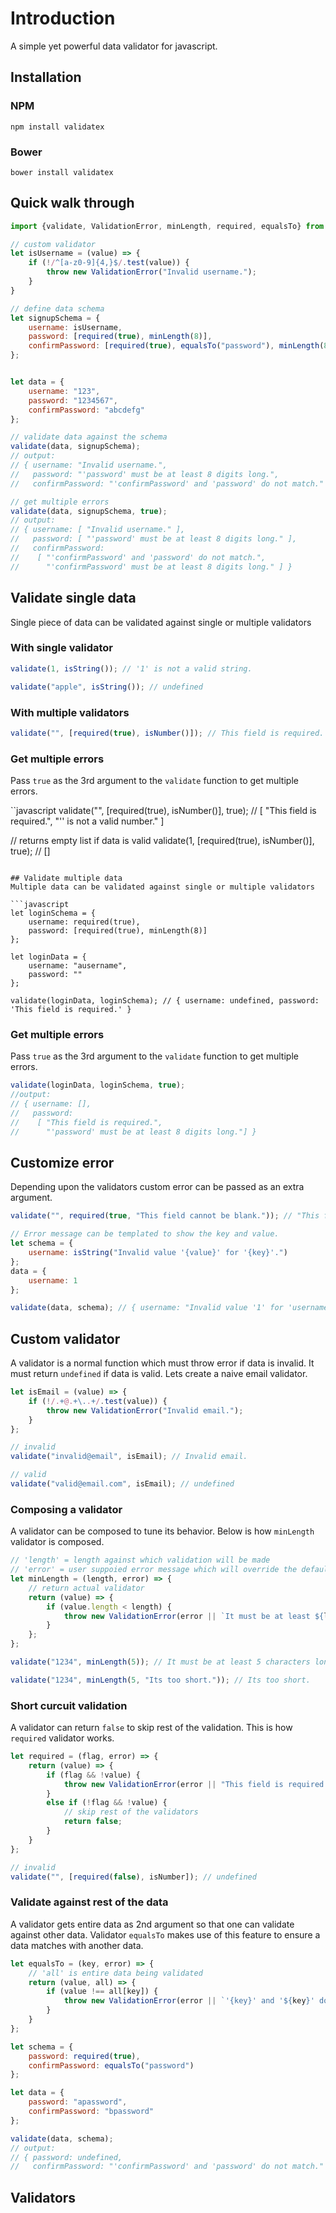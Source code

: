 # Introduction
A simple yet powerful data validator for javascript.

## Installation
### NPM
`npm install validatex`

### Bower
`bower install validatex`

## Quick walk through
```javascript
import {validate, ValidationError, minLength, required, equalsTo} from "validatex";

// custom validator
let isUsername = (value) => {
	if (!/^[a-z0-9]{4,}$/.test(value)) {
		throw new ValidationError("Invalid username.");
	}
}

// define data schema
let signupSchema = {
	username: isUsername,
	password: [required(true), minLength(8)],
	confirmPassword: [required(true), equalsTo("password"), minLength(8)]
};


let data = {
	username: "123",
	password: "1234567",
	confirmPassword: "abcdefg"
};

// validate data against the schema
validate(data, signupSchema);
// output:
// { username: "Invalid username.",
//   password: "'password' must be at least 8 digits long.",
//   confirmPassword: "'confirmPassword' and 'password' do not match." }

// get multiple errors
validate(data, signupSchema, true);
// output:
// { username: [ "Invalid username." ],
//   password: [ "'password' must be at least 8 digits long." ],
//   confirmPassword: 
//    [ "'confirmPassword' and 'password' do not match.",
//      "'confirmPassword' must be at least 8 digits long." ] }
```

## Validate single data
Single piece of data can be validated against single or multiple validators

### With single validator
```javascript
validate(1, isString()); // '1' is not a valid string.

validate("apple", isString()); // undefined
```

### With multiple validators
```javascript
validate("", [required(true), isNumber()]); // This field is required.
```

### Get multiple errors
Pass `true` as the 3rd argument to the `validate` function to get multiple errors.

``javascript
validate("", [required(true), isNumber()], true); // [ "This field is required.", "'' is not a valid number." ]

// returns empty list if data is valid
validate(1, [required(true), isNumber()], true); // []
```

## Validate multiple data
Multiple data can be validated against single or multiple validators

```javascript
let loginSchema = {
	username: required(true),
	password: [required(true), minLength(8)]
};

let loginData = {
	username: "ausername",
	password: ""
};

validate(loginData, loginSchema); // { username: undefined, password: 'This field is required.' }
```

### Get multiple errors
Pass `true` as the 3rd argument to the `validate` function to get multiple errors.

```javascript
validate(loginData, loginSchema, true);
//output:
// { username: [],
//   password: 
//    [ "This field is required.",
//      "'password' must be at least 8 digits long."] }
```

## Customize error
Depending upon the validators custom error can be passed as an extra argument.

```javascript
validate("", required(true, "This field cannot be blank.")); // "This field cannot be blank."

// Error message can be templated to show the key and value.
let schema = {
	username: isString("Invalid value '{value}' for '{key}'.")
};
data = {
	username: 1
};

validate(data, schema); // { username: "Invalid value '1' for 'username'." }
```

## Custom validator
A validator is a normal function which must throw error if data is invalid.  It must return `undefined` if data is valid.
Lets create a naive email validator.

```javascript
let isEmail = (value) => {
	if (!/.+@.+\..+/.test(value)) {
		throw new ValidationError("Invalid email.");
	}
};

// invalid
validate("invalid@email", isEmail); // Invalid email.

// valid
validate("valid@email.com", isEmail); // undefined
```

### Composing a validator
A validator can be composed to tune its behavior. Below is how `minLength` validator is composed.

```javascript
// 'length' = length against which validation will be made
// 'error' = user suppoied error message which will override the default error message
let minLength = (length, error) => {
	// return actual validator
	return (value) => {
		if (value.length < length) {
			throw new ValidationError(error || `It must be at least ${length} characters long.`);
		}
	};
};

validate("1234", minLength(5)); // It must be at least 5 characters long.

validate("1234", minLength(5, "Its too short.")); // Its too short.
```

### Short curcuit validation
A validator can return `false` to skip rest of the validation. This is how `required` validator works.

```javascript
let required = (flag, error) => {
	return (value) => {
		if (flag && !value) {
			throw new ValidationError(error || "This field is required.");
		}
		else if (!flag && !value) {
			// skip rest of the validators
			return false;
		}
	}
};

// invalid
validate("", [required(false), isNumber]); // undefined
```

### Validate against rest of the data
A validator gets entire data as 2nd argument so that one can validate against other data.
Validator `equalsTo` makes use of this feature to ensure a data matches with another data.

```javascript
let equalsTo = (key, error) => {
	// 'all' is entire data being validated
	return (value, all) => {
		if (value !== all[key]) {
			throw new ValidationError(error || `'{key}' and '${key}' do not match.`);
		}
	}
}; 

let schema = {
	password: required(true),
	confirmPassword: equalsTo("password")
};

let data = {
	password: "apassword",
	confirmPassword: "bpassword"
};

validate(data, schema);
// output:
// { password: undefined,
//   confirmPassword: "'confirmPassword' and 'password' do not match." }
```

## Validators
